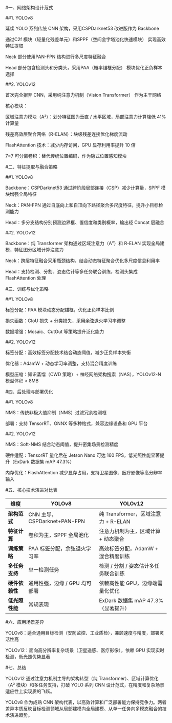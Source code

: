 #一、网络架构设计范式

##1. YOLOv8

延续 YOLO 系列传统 CNN 架构，采用CSPDarknet53 改进版作为 Backbone

通过C2f 模块（轻量化残差单元）和SPPF（空间金字塔池化快速模块） 实现高效特征提取

Neck 部分使用PAN-FPN 结构进行多尺度特征融合

Head 部分包含检测头和分类头，采用PAA（概率锚框分配） 模块优化正负样本选择

##2. YOLOv12

首次完全摒弃 CNN，采用纯注意力机制（Vision Transformer） 作为主干网络

核心模块：

区域注意力模块（A²）：划分特征图为垂直 / 水平区域，局部注意力计算降低 41% 计算量

残差高效层聚合网络（R-ELAN）：块级残差连接优化梯度流动

FlashAttention 技术：减少内存访问，GPU 显存利用率提升 10 倍

7×7 可分离卷积：替代传统位置编码，作为隐式位置感知模块

#二、特征提取与融合策略

##1. YOLOv8

Backbone：CSPDarknet53 通过跨阶段局部连接（CSP）减少计算量，SPPF 模块增强全局特征

Neck：PAN-FPN 通过自底向上和自顶向下路径聚合多尺度特征，提升小目标检测能力

Head：多分支结构分别预测边界框、置信度和类别概率，输出经 Concat 层融合

##2. YOLOv12

Backbone：纯 Transformer 架构通过区域注意力（A²）和 R-ELAN 实现全局建模，特征图分区域计算注意力

Neck：跨层特征融合采用瓶颈结构，结合动态特征聚合优化多尺度信息利用率

Head：支持检测、分割、姿态估计等多任务联合训练，检测头集成 FlashAttention 处理

#三、训练与优化策略

##1. YOLOv8

标签分配：PAA 模块动态分配锚框，优化正负样本比例

损失函数：CIoU 损失 + 分类损失，采用余弦退火学习率调整

数据增强：Mosaic、CutOut 等策略提升泛化能力

##2. YOLOv12

标签分配：高效标签分配技术结合动态阈值，减少正负样本失衡

优化器：AdamW + 动态学习率调整，支持混合精度训练

模型压缩：知识蒸馏（CWD 策略）+ 神经网络架构搜索（NAS），YOLOv12-N 模型体积 < 8MB

#四、后处理与部署优化

##1. YOLOv8

NMS：传统非极大值抑制（NMS）过滤冗余检测框

部署：支持 TensorRT、ONNX 等多种格式，兼容边缘设备和 GPU 平台

##2. YOLOv12

NMS：Soft-NMS 结合动态阈值，提升密集场景检测精度

硬件适配：TensorRT 量化后在 Jetson Nano 可达 160 FPS，低光照性能显著提升（ExDark 数据集 mAP 47.3%）

内存优化：FlashAttention 减少显存占用，支持卫星图像、医疗影像等高分辨率输入

#五、核心技术演进对比表

| 维度               | YOLOv8                              | YOLOv12                              |
|--------------------|-------------------------------------|--------------------------------------|
| **架构范式**       | CNN 主导，CSPDarknet+PAN-FPN        | 纯 Transformer，区域注意力 + R-ELAN  |
| **特征计算**       | 卷积为主，SPPF 全局池化             | 注意力机制为主，区域计算 + 动态聚合  |
| **训练策略**       | PAA 标签分配，余弦退火学习率        | 高效标签分配，AdamW + 混合精度训练   |
| **多任务支持**     | 单一检测任务                        | 检测 / 分割 / 姿态估计多任务联合训练 |
| **硬件依赖性**     | 通用性强，边缘 / GPU 均可部署       | 依赖高性能 GPU，边缘端需量化优化     |
| **低光照性能**     | 常规表现                            | ExDark 数据集 mAP 47.3%（显著提升） |

#六、应用场景差异

YOLOv8：适合通用目标检测（安防监控、工业质检），兼顾速度与精度，部署灵活性高

YOLOv12：面向高分辨率复杂场景（卫星遥感、医疗影像），依赖 GPU 实现实时检测，低光照优势显著

#七、总结

YOLOv12 通过注意力机制主导的架构转型（纯 Transformer）、区域计算优化（A² 模块）和多任务支持，打破 YOLO 系列 CNN 设计范式，在精度和复杂场景适应性上实现质的飞跃。

YOLOv8 作为成熟 CNN 架构代表，以高效计算和广泛部署能力保持竞争力。两者差异本质反映目标检测领域从局部建模向全局建模、从单一任务向多模态融合的技术演进趋势。